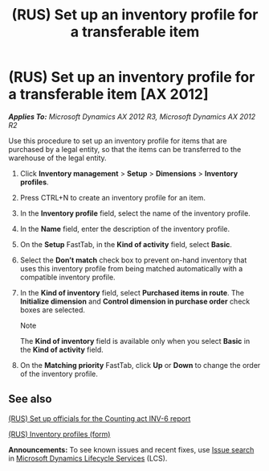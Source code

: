﻿---
title: (RUS) Set up an inventory profile for a transferable item
TOCTitle: (RUS) Set up an inventory profile for a transferable item
ms:assetid: aaaa7a29-8fa7-4cb3-8fed-8e47ad4eca86
ms:mtpsurl: https://technet.microsoft.com/en-us/library/JJ852150(v=AX.60)
ms:contentKeyID: 50281236
ms.date: 04/18/2014
mtps_version: v=AX.60
---

# (RUS) Set up an inventory profile for a transferable item [AX 2012]


_**Applies To:** Microsoft Dynamics AX 2012 R3, Microsoft Dynamics AX 2012 R2_

Use this procedure to set up an inventory profile for items that are purchased by a legal entity, so that the items can be transferred to the warehouse of the legal entity.

1.  Click **Inventory management** \> **Setup** \> **Dimensions** \> **Inventory profiles**.

2.  Press CTRL+N to create an inventory profile for an item.

3.  In the **Inventory profile** field, select the name of the inventory profile.

4.  In the **Name** field, enter the description of the inventory profile.

5.  On the **Setup** FastTab, in the **Kind of activity** field, select **Basic**.

6.  Select the **Don’t match** check box to prevent on-hand inventory that uses this inventory profile from being matched automatically with a compatible inventory profile.

7.  In the **Kind of inventory** field, select **Purchased items in route**. The **Initialize dimension** and **Control dimension in purchase order** check boxes are selected.
    

    > [!NOTE]
    > <P>The <STRONG>Kind of inventory</STRONG> field is available only when you select <STRONG>Basic</STRONG> in the <STRONG>Kind of activity</STRONG> field.</P>



8.  On the **Matching priority** FastTab, click **Up** or **Down** to change the order of the inventory profile.

## See also

[(RUS) Set up officials for the Counting act INV-6 report](rus-set-up-officials-for-the-counting-act-inv-6-report.md)

[(RUS) Inventory profiles (form)](https://technet.microsoft.com/en-us/library/jj733188\(v=ax.60\))

  
**Announcements:** To see known issues and recent fixes, use [Issue search](http://go.microsoft.com/fwlink/?linkid=389258) in [Microsoft Dynamics Lifecycle Services](http://go.microsoft.com/fwlink/?linkid=306505) (LCS).

